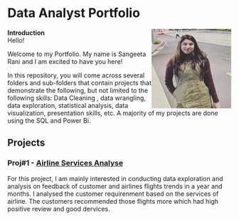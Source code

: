  # Data Analyst Portfolio

<img align ="right" width="180" height="180" src="https://github.com/Arunsangeeta/Portfolio/blob/main/gitcover.jpg">


<b>Introduction</b><br>
Hello!

Welcome to my Portfolio. My name is Sangeeta Rani and I am excited to have you here!

In this repository, you will come across several folders and sub-folders that contain projects that demonstrate the following, but not limited to the following skills: Data Cleaning , data wrangling, data exploration, statistical analysis, data visualization, presentation skills, etc. A majority of my projects are done using the SQL and Power Bi. 

## Projects
### Proj#1 - [Airline Services Analyse](https://github.com/Arunsangeeta/airlineServiesReview.git)
For this project, I am mainly interested in conducting data exploration and analysis on feedback of customer and airlines flights trends in a year and months. I analysed the customer requirenment based on the services of airline. The customers recommended those flights more which had high positive review and good dervices.




